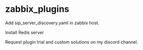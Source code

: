 # zabbix_plugins

Add sip_server_discovery.yaml in zabbix host. 

Install Redis server

Request plugin trial and custom solutions on my discord channel.
